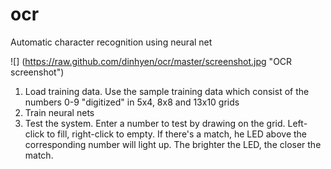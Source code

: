 ocr
==========

Automatic character recognition using neural net

![] (https://raw.github.com/dinhyen/ocr/master/screenshot.jpg "OCR screenshot")

1. Load training data. Use the sample training data which consist of the numbers 0-9 "digitized" in 5x4, 8x8 and 13x10 grids
2. Train neural nets
3. Test the system. Enter a number to test by drawing on the grid. Left-click to fill, right-click to empty. If there's a match, he LED above the corresponding number will light up. The brighter the LED, the closer the match.

